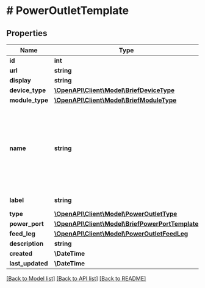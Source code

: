 # # PowerOutletTemplate

## Properties

Name | Type | Description | Notes
------------ | ------------- | ------------- | -------------
**id** | **int** |  | [readonly]
**url** | **string** |  | [readonly]
**display** | **string** |  | [readonly]
**device_type** | [**\OpenAPI\Client\Model\BriefDeviceType**](BriefDeviceType.md) |  | [optional]
**module_type** | [**\OpenAPI\Client\Model\BriefModuleType**](BriefModuleType.md) |  | [optional]
**name** | **string** | {module} is accepted as a substitution for the module bay position when attached to a module type. |
**label** | **string** | Physical label | [optional]
**type** | [**\OpenAPI\Client\Model\PowerOutletType**](PowerOutletType.md) |  | [optional]
**power_port** | [**\OpenAPI\Client\Model\BriefPowerPortTemplate**](BriefPowerPortTemplate.md) |  | [optional]
**feed_leg** | [**\OpenAPI\Client\Model\PowerOutletFeedLeg**](PowerOutletFeedLeg.md) |  | [optional]
**description** | **string** |  | [optional]
**created** | **\DateTime** |  | [readonly]
**last_updated** | **\DateTime** |  | [readonly]

[[Back to Model list]](../../README.md#models) [[Back to API list]](../../README.md#endpoints) [[Back to README]](../../README.md)
